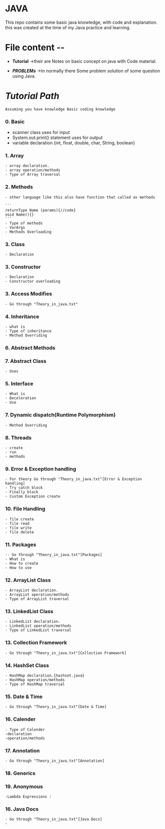 # JAVA

This repo contains some basic java knowledge, with code and explanation.
this was created at the time of my Java practice and learning.

# File content --

- **Tutorial** ->their are Notes on basic concept on java with Code material.

- _**PROBLEMs**_ ->In normally there Some problem solution of some question using Java.

# **_Tutorial Path_**

    Assuming you have knowledge Basic coding knowledge

### 0. Basic

- scanner class uses for input
- System.out.print() statement uses for output
- variable declaration {int, float, double, char, String, boolean}

### 1. Array

    - array declaration.
    - array operation/methods
    - Type of Array traversal

### 2. Methods

    - other language like this also have function that called as methods

    ```
    returnType Name (params){//code}
    void Name(){}
    ```
    - Type of methods
    - VarArgs
    - Methods Overloading

### 3. Class

    - Declaration

### 3. Constructor

    - Declaration
    - Constructor overloading

### 3. Access Modifies

    - Go through "Theory_in_java.txt"

### 4. Inheritance

    - what is
    - Type of inheritance
    - Method Overriding

### 6. Abstract Methods

### 7. Abstract Class

    - Uses

### 5. Interface

    - What is
    - Deceleration
    - Use

### 7. Dynamic dispatch(Runtime Polymorphism)

    - Method Overriding

### 8. Threads

    - create
    - run
    - methods

### 9. Error & Exception handling

    - For theory Go through "Theory_in_java.txt"[Error & Exception handling]
    - Try catch block
    - Finally block
    - Custom Exception create

### 10. File Handling

    - file create
    - file read
    - file write
    - file delete

### 11. Packages

    -- Go through "Theory_in_java.txt"[Packages]
    - What is
    - How to create
    - How to use

### 12. ArrayList Class

    - ArrayList declaration.
    - ArrayList operation/methods
    - Type of ArrayList traversal

### 13. LinkedList Class

    - LinkedList declaration.
    - LinkedList operation/methods
    - Type of LinkedList traversal

### 13. Collection Framework

    - Go through "Theory_in_java.txt"[Collection Framework]

### 14. HashSet Class

    - HashMap declaration.{hashset.java}
    - HashMap operation/methods
    - Type of HashMap traversal

### 15. Date & Time

    - Go through "Theory_in_java.txt"[Date & Time]

### 16. Calender

    - Type of Calender
    -declaration
    -operation/methods

### 17. Annotation

    - Go through "Theory_in_java.txt"[Annotation]

### 18. Generics

### 19. Anonymous

    -Lambda Expressions :

### 16. Java Docs

    - Go through "Theory_in_java.txt"[Java Docs]
    -
